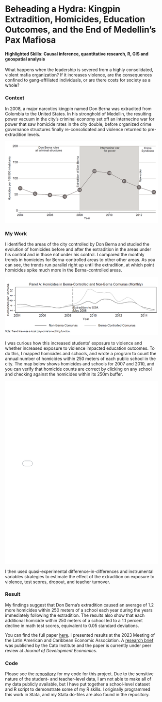 # Beheading a Hydra: Kingpin Extradition, Homicides, Education Outcomes, and the End of Medellin’s Pax Mafiosa
#### Highlighted Skills: Causal inference, quantitative research, R, GIS and geospatial analysis

What happens when the leadership is severed from a highly consolidated, violent mafia organization? If it increases violence, are the consequences confined to gang-affiliated individuals, or are there costs for society as a whole?

### Context
In 2008, a major narcotics kingpin named Don Berna was extradited from Colombia to the United States. In his stronghold of Medellin, the resulting power vacuum in the
city’s criminal economy set off an internecine war for power that saw homicide rates in the city double, before organized crime governance structures finally re-consolidated and violence returned to pre-extradition levels.

![HomicidesPer](/assets/img/HomicidesPer.png)


### My Work
I identified the areas of the city controlled by Don Berna and studied the evolution of homicides before and after the extradition in the areas under his control and in those not under his control. I compared the monthly trends in homicides for Berna-controlled areas to other other areas. As you can see, the trends run parallel right up until the extradition, at which point homicides spike much more in the Berna-controlled areas.

![BernaTrend](/assets/img/BernaTrend.png)

I was curious how this increased students' exposure to violence and whether increased exposure to violence impacted education outcomes. To do this, I mapped homicides and schools, and wrote a program to count the annual number of homicides within 250 meters of each public school in the city. The map below shows homicides and schools for 2007 and 2010, and you can verify that homicide counts are correct by clicking on any school and checking against the homicides within its 250m buffer.

<iframe src="/assets/img/MedellinMap.html" height="600px" width="100%" style="border:none;"></iframe>
<p>
I then used quasi-experimental difference-in-differences and instrumental variables strategies to estimate the effect of the extradition on exposure to violence, test scores, dropout, and teacher turnover.
  
### Result
My findings suggest that Don Berna’s extradition caused an average of 1.2 more homicides within 250 meters of a school each year during the years immediately following the extradition. The results also show that each additional homicide within 250 meters of a school led to a 1.1 percent decline in math test scores, equivalent to 0.05 standard deviations.

You can find the full paper [here](https://dx.doi.org/10.2139/ssrn.4880218). I presented results at the 2023 Meeting of the Latin American and Caribbean Economic Association. A [research brief](https://www.cato.org/research-briefs-economic-policy/beheading-hydra-kingpin-extradition-homicides-education-outcomes) was published by the Cato Institute and the paper is currently under peer review at _Journal of Development Economics_.

### Code
Please see the [repository](https://github.com/glhaugan/Beheading-a-Hydra) for my code for this project. Due to the sensitive nature of the student- and teacher-level data, I am not able to make all of my data publicly available, but I have put together a school-level dataset and R script to demonstrate some of my R skills. I originally programmed this work in Stata, and my Stata do-files are also found in the repository.

